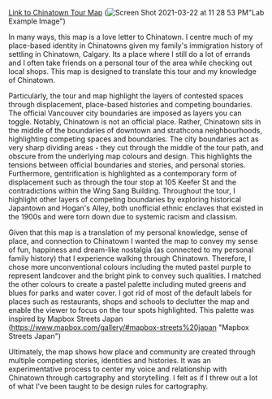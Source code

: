 
[Link to Chinatown Tour Map](https://suyuhe.github.io/suyuhe-web/lab-two.html)
(![Screen Shot 2021-03-22 at 11 28 53 PM](https://user-images.githubusercontent.com/68033607/112103222-ae2c5c80-8b66-11eb-8b10-dd83c4c5717d.png)"Lab Example Image")

In many ways, this map is a love letter to Chinatown. I centre much of my place-based identity in Chinatowns given my family's immigration history of settling in Chinatown, Calgary. Its a place where I still do a lot of errands and I often take friends on a personal tour of the area while checking out local shops. This map is designed to translate this tour and my knowledge of Chinatown. 

Particularly, the tour and map highlight the layers of contested spaces through displacement, place-based histories and competing boundaries. The official Vancouver city boundaries are imposed as layers you can toggle. Notably, Chinatown is not an official place. Rather, Chinatown sits in the middle of the boundaries of downtown and strathcona neighbourhoods, highlighting competing spaces and boundaries. The city boundaries act as very sharp dividing areas - they cut through the middle of the tour path, and obscure from the underlying map colours and design. This highlights the tensions between official boundaries and stories, and personal stories. Furthermore, gentrification is highlighted as a contemporary form of displacement such as through the tour stop at 105 Keefer St and the contradictions within the Wing Sang Building. Throughout the tour, I highlight other layers of competing boundaries by exploring historical Japantown and Hogan's Alley, both unofficial ethnic enclaves that existed in the 1900s and were torn down due to systemic racism and classism. 

Given that this map is a translation of my personal knowledge, sense of place, and connection to Chinatown I wanted the map to convey my sense of fun, happiness and dream-like nostalgia (as connected to my personal family history) that I experience walking through Chinatown. Therefore, I chose more unconventional colours including the muted pastel purple to represent landcover and the bright pink to convey such qualities. I matched the other colours to create a pastel palette including muted greens and blues for parks and water cover. I got rid of most of the default labels for places such as restaurants, shops and schools to declutter the map and enable the viewer to focus on the tour spots highlighted. This palette was inspired by Mapbox Streets Japan (https://www.mapbox.com/gallery/#mapbox-streets%20japan "Mapbox Streets Japan")

Ultimately, the map shows how place and community are created through multiple competing stories, identities and histories. It was an experimentative process to center my voice and relationship with Chinatown through cartography and storytelling. I felt as if I threw out a lot of what I've been taught to be design rules for cartography. 
